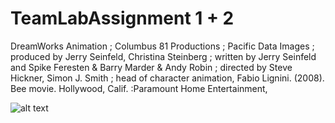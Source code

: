 # TeamLabAssignment 1 + 2
DreamWorks Animation ; Columbus 81 Productions ; Pacific Data Images ; produced by Jerry Seinfeld, Christina Steinberg ; written by Jerry Seinfeld and Spike Feresten & Barry Marder & Andy Robin ; directed by Steve Hickner, Simon J. Smith ; head of character animation, Fabio Lignini. (2008). Bee movie. Hollywood, Calif. :Paramount Home Entertainment,

![alt text](http://i0.kym-cdn.com/photos/images/original/001/176/845/862.jpg)
